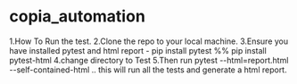 # copia_automation
1.How To Run the test.
2.Clone the repo to your local machine.
3.Ensure you have installed pytest and html report - pip install pytest %% pip install pytest-html
4.change directory to Test
5.Then run pytest --html=report.html --self-contained-html .. this will run all the tests and generate a html report.
